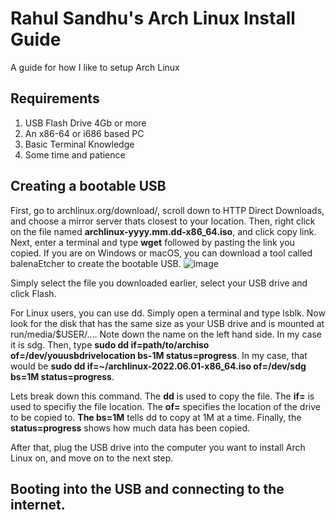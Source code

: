 # Rahul Sandhu's Arch Linux Install Guide
A guide for how I like to setup Arch Linux
## Requirements
1) USB Flash Drive 4Gb or more
2) An x86-64 or i686 based PC
3) Basic Terminal Knowledge
4) Some time and patience
## Creating a bootable USB
First, go to archlinux.org/download/, scroll down to HTTP Direct Downloads, and choose a mirror server thats closest to your location. Then, right click on the file named **archlinux-yyyy.mm.dd-x86_64.iso**, and click copy link. Next, enter a terminal and type **wget** followed by pasting the link you copied. If you are on Windows or macOS, you can download a tool called balenaEtcher to create the bootable USB.
![image](https://user-images.githubusercontent.com/90906486/172376617-0f20356d-def8-4b05-91e2-3099596e3b7e.png)

Simply select the file you downloaded earlier, select your USB drive and click Flash.

For Linux users, you can use dd. Simply open a terminal and type lsblk. Now look for the disk that has the same size as your USB drive and is mounted at run/media/$USER/.... Note down the name on the left hand side. In my case it is sdg. Then, type **sudo dd if=path/to/archiso of=/dev/youusbdrivelocation bs-1M status=progress**. In my case, that would be **sudo dd if=~/archlinux-2022.06.01-x86_64.iso of=/dev/sdg bs=1M status=progress**.

Lets break down this command. The **dd** is used to copy the file. The **if=** is used to specifiy the file location. The **of=** specifies the location of the drive to be copied to. **The bs=1M** tells dd to copy at 1M at a time. Finally, the **status=progress** shows how much data has been copied.

After that, plug the USB drive into the computer you want to install Arch Linux on, and move on to the next step.
## Booting into the USB and connecting to the internet.
